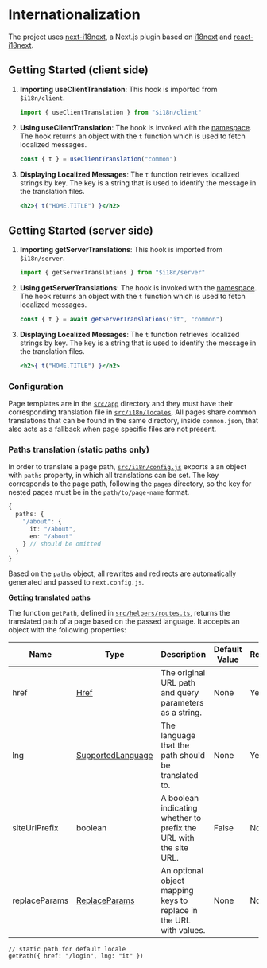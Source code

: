 # Internationalization
The project uses [next-i18next](https://github.com/isaachinman/next-i18next), a Next.js plugin based on [i18next](https://www.i18next.com/) and [react-i18next](https://react.i18next.com/).

## Getting Started (client side)

1. **Importing useClientTranslation**: This hook is imported from `$i18n/client`.

    ```jsx
    import { useClientTranslation } from "$i18n/client"
    ```

2. **Using useClientTranslation**: The hook is invoked with the [namespace](../src/types/i18n.d.ts). The hook returns an object with the `t` function which is used to fetch localized messages.

    ```jsx
    const { t } = useClientTranslation("common")
    ```

3. **Displaying Localized Messages**: The `t` function retrieves localized strings by key. The key is a string that is used to identify the message in the translation files.
    ```jsx
    <h2>{ t("HOME.TITLE") }</h2>
    ```

## Getting Started (server side)

1. **Importing getServerTranslations**: This hook is imported from `$i18n/server`.

    ```jsx
    import { getServerTranslations } from "$i18n/server"
    ```

2. **Using getServerTranslations**: The hook is invoked with the [namespace](../src/types/i18n.d.ts). The hook returns an object with the `t` function which is used to fetch localized messages.

    ```jsx
    const { t } = await getServerTranslations("it", "common")
    ```

3. **Displaying Localized Messages**: The `t` function retrieves localized strings by key. The key is a string that is used to identify the message in the translation files.
    ```jsx
    <h2>{ t("HOME.TITLE") }</h2>
    ```

### Configuration

Page templates are in the [`src/app`](../src/app/) directory and they must have their corresponding translation file in [`src/i18n/locales`](../src/i18n/locales/). All pages share common translations that can be found in the same directory, inside `common.json`, that also acts as a fallback when page specific files are not present.

### Paths translation (static paths only)

In order to translate a page path, [`src/i18n/config.js`](../src/i18n/config.js) exports a an object with `paths` property, in which all translations can be set.
The key corresponds to the page path, following the `pages` directory, so the key for nested pages must be in the `path/to/page-name` format.

```typescript
{
  paths: {
    "/about": {
      it: "/about",
      en: "/about"
    } // should be omitted
  }
}
```

Based on the `paths` object, all rewrites and redirects are automatically generated and passed to `next.config.js`.

**Getting translated paths**

The function `getPath`, defined in [`src/helpers/routes.ts`](../src/helpers/routes.ts), returns the translated path of a page based on the passed language.
It accepts an object with the following properties:


| Name           | Type                | Description                                                         | Default Value | Required |
| -------------- | ------------------- | ------------------------------------------------------------------- | ------------- | -------- |
| href           | [Href](../src/types/routes.ts)                | The original URL path and query parameters as a string.             | None          | Yes      |
| lng            | [SupportedLanguage](../src/types/i18n.d.ts)   | The language that the path should be translated to.                 | None          | Yes      |
| siteUrlPrefix  | boolean             | A boolean indicating whether to prefix the URL with the site URL.   | False         | No       |
| replaceParams  | [ReplaceParams](../src/types/routes.ts) | An optional object mapping keys to replace in the URL with values.  | None          | No       |


```tsx
// static path for default locale
getPath({ href: "/login", lng: "it" })
```
